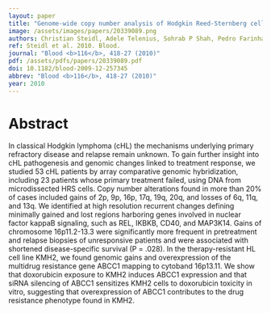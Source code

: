```yaml
---
layout: paper
title: "Genome-wide copy number analysis of Hodgkin Reed-Sternberg cells identifies recurrent imbalances with correlations to treatment outcome."
image: /assets/images/papers/20339089.png
authors: Christian Steidl, Adele Telenius, Sohrab P Shah, Pedro Farinha, Lorena Barclay, Merrill Boyle, Joseph M Connors, Douglas E Horsman, Randy D Gascoyne
ref: Steidl et al. 2010. Blood.
journal: "Blood <b>116</b>, 418-27 (2010)"
pdf: /assets/pdfs/papers/20339089.pdf
doi: 10.1182/blood-2009-12-257345
abbrev: "Blood <b>116</b>, 418-27 (2010)"
year: 2010
---
```


# Abstract

In classical Hodgkin lymphoma (cHL) the mechanisms underlying primary refractory disease and relapse remain unknown. To gain further insight into cHL pathogenesis and genomic changes linked to treatment response, we studied 53 cHL patients by array comparative genomic hybridization, including 23 patients whose primary treatment failed, using DNA from microdissected HRS cells. Copy number alterations found in more than 20% of cases included gains of 2p, 9p, 16p, 17q, 19q, 20q, and losses of 6q, 11q, and 13q. We identified at high resolution recurrent changes defining minimally gained and lost regions harboring genes involved in nuclear factor kappaB signaling, such as REL, IKBKB, CD40, and MAP3K14. Gains of chromosome 16p11.2-13.3 were significantly more frequent in pretreatment and relapse biopsies of unresponsive patients and were associated with shortened disease-specific survival (P = .028). In the therapy-resistant HL cell line KMH2, we found genomic gains and overexpression of the multidrug resistance gene ABCC1 mapping to cytoband 16p13.11. We show that doxorubicin exposure to KMH2 induces ABCC1 expression and that siRNA silencing of ABCC1 sensitizes KMH2 cells to doxorubicin toxicity in vitro, suggesting that overexpression of ABCC1 contributes to the drug resistance phenotype found in KMH2.

